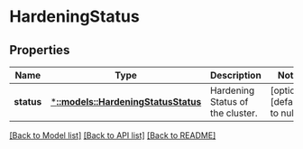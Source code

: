 # HardeningStatus

## Properties
Name | Type | Description | Notes
------------ | ------------- | ------------- | -------------
**status** | [***::models::HardeningStatusStatus**](HardeningStatusStatus.md) | Hardening Status of the cluster. | [optional] [default to null]

[[Back to Model list]](../README.md#documentation-for-models) [[Back to API list]](../README.md#documentation-for-api-endpoints) [[Back to README]](../README.md)


